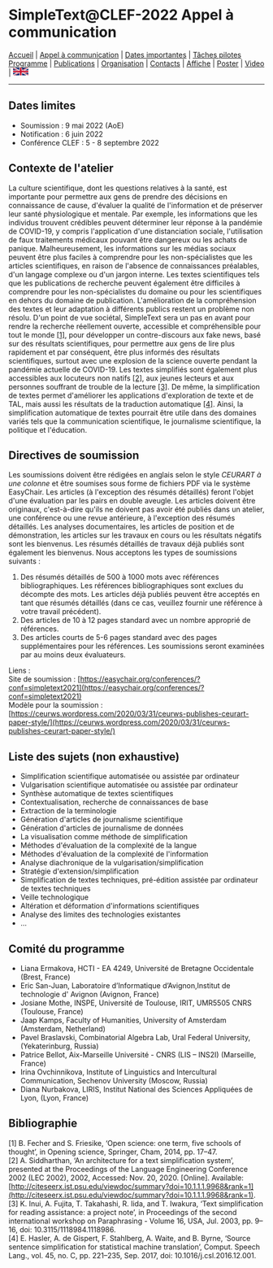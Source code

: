 
# SimpleText@CLEF-2022 Appel à communication

[Accueil](./) | [Appel à communication](./CFP) | [Dates importantes](./dates) | [Tâches pilotes](./tasks)  
[Programme](./program) | [Publications](./publications) | [Organisation](./organisation) | [Contacts](./contacts) | [Affiche](./affiche) | [Poster](./poster) | [Video](./video) | [<img src="./en.png" width="30">](../en/CFP)

---

## Dates limites

*	Soumission : 9 mai 2022 (AoE)
*	Notification : 6 juin 2022
*	Conférence CLEF : 5 - 8 septembre 2022

## Contexte de l'atelier
La culture scientifique, dont les questions relatives à la santé, est importante pour permettre aux gens de prendre des décisions en connaissance de cause, d'évaluer la qualité de l'information et de préserver leur santé physiologique et mentale. Par exemple, les informations que les individus trouvent crédibles peuvent déterminer leur réponse à la pandémie de COVID-19, y compris l'application d'une distanciation sociale, l'utilisation de faux traitements médicaux pouvant être dangereux ou les achats de panique. Malheureusement, les informations sur les médias sociaux peuvent être plus faciles à comprendre pour les non-spécialistes que les articles scientifiques, en raison de l'absence de connaissances préalables, d'un langage complexe ou d'un jargon interne. Les textes scientifiques tels que les publications de recherche peuvent également être difficiles à comprendre pour les non-spécialistes du domaine ou pour les scientifiques en dehors du domaine de publication. L'amélioration de la compréhension des textes et leur adaptation à différents publics restent un problème non résolu. D'un point de vue sociétal, SimpleText sera un pas en avant pour rendre la recherche réellement ouverte, accessible et compréhensible pour tout le monde [[1]](#bibliographie), pour développer un contre-discours aux fake news, basé sur des résultats scientifiques, pour permettre aux gens de lire plus rapidement et par conséquent, être plus informés des résultats scientifiques, surtout avec une explosion de la science ouverte pendant la pandémie actuelle de COVID-19. Les textes simplifiés sont également plus accessibles aux locuteurs non natifs [[2]](#bibliographie), aux jeunes lecteurs et aux personnes souffrant de trouble de la lecture [[3]](#bibliographie). De même, la simplification de textes permet d'améliorer les applications d'exploration de texte et de TAL, mais aussi les résultats de la traduction automatique [[4]](#bibliographie). Ainsi, la simplification automatique de textes pourrait être utile dans des domaines variés tels que la communication scientifique, le journalisme scientifique, la politique et l'éducation.

## Directives de soumission
Les soumissions doivent être rédigées en anglais selon le style *CEURART à une colonne* et être soumises sous forme de fichiers PDF via le système EasyChair. Les articles (à l'exception des résumés détaillés) feront l'objet d'une évaluation par les pairs en double aveugle. Les articles doivent être originaux, c'est-à-dire qu'ils ne doivent pas avoir été publiés dans un atelier, une conférence ou une revue antérieure, à l'exception des résumés détaillés. Les analyses documentaires, les articles de position et de démonstration, les articles sur les travaux en cours ou les résultats négatifs sont les bienvenus. Les résumés détaillés de travaux déjà publiés sont également les bienvenus. Nous acceptons les types de soumissions suivants :
1.	Des résumés détaillés de 500 à 1000 mots avec références bibliographiques. Les références bibliographiques sont exclues du décompte des mots. Les articles déjà publiés peuvent être acceptés en tant que résumés détaillés (dans ce cas, veuillez fournir une référence à votre travail précédent).
2.	Des articles de 10 à 12 pages standard avec un nombre approprié de références.
3.	Des articles courts de 5-6 pages standard avec des pages supplémentaires pour les références. Les soumissions seront examinées par au moins deux évaluateurs.

Liens :  
Site de soumission : [https://easychair.org/conferences/?conf=simpletext2021](https://easychair.org/conferences/?conf=simpletext2021)  
Modèle pour la soumission : [https://ceurws.wordpress.com/2020/03/31/ceurws-publishes-ceurart-paper-style/](https://ceurws.wordpress.com/2020/03/31/ceurws-publishes-ceurart-paper-style/)

## Liste des sujets (non exhaustive)
*	Simplification scientifique automatisée ou assistée par ordinateur
*	Vulgarisation scientifique automatisée ou assistée par ordinateur
*	Synthèse automatique de textes scientifiques
*	Contextualisation, recherche de connaissances de base
*	Extraction de la terminologie
*	Génération d'articles de journalisme scientifique
*	Génération d'articles de journalisme de données
*	La visualisation comme méthode de simplification
*	Méthodes d'évaluation de la complexité de la langue
*	Méthodes d'évaluation de la complexité de l'information
*	Analyse diachronique de la vulgarisation/simplification
*	Stratégie d'extension/simplification
*	Simplification de textes techniques, pré-édition assistée par ordinateur de textes techniques
*	Veille technologique
*	Altération et déformation d'informations scientifiques
*	Analyse des limites des technologies existantes
*	…

## Comité du programme
* Liana Ermakova, HCTI - EA 4249, Université de Bretagne Occidentale (Brest, France)
* Eric San-Juan, Laboratoire d’Informatique d’Avignon,Institut de technologie d' Avignon (Avignon, France)
* Josiane Mothe, INSPE, Université de Toulouse, IRIT, UMR5505 CNRS (Toulouse, France)
* Jaap Kamps, Faculty of Humanities, University of Amsterdam (Amsterdam, Netherland)
* Pavel Braslavski, Combinatorial Algebra Lab, Ural Federal University, (Yekaterinburg, Russia)
* Patrice Bellot, Aix-Marseille Université - CNRS (LIS – INS2I) (Marseille, France)
* Irina Ovchinnikova, Institute of Linguistics and Intercultural Communication, Sechenov University (Moscow, Russia)
* Diana Nurbakova, LIRIS, Institut National des Sciences Appliquées de Lyon, (Lyon, France)

## Bibliographie
[1] B. Fecher and S. Friesike, ‘Open science: one term, five schools of thought’, in Opening science, Springer, Cham, 2014, pp. 17–47.  
[2] A. Siddharthan, ‘An architecture for a text simplification system’, presented at the Proceedings of the Language Engineering Conference 2002 (LEC 2002), 2002, Accessed: Nov. 20, 2020. [Online]. Available: [http://citeseerx.ist.psu.edu/viewdoc/summary?doi=10.1.1.1.9968&rank=1](http://citeseerx.ist.psu.edu/viewdoc/summary?doi=10.1.1.1.9968&rank=1).  
[3] K. Inui, A. Fujita, T. Takahashi, R. Iida, and T. Iwakura, ‘Text simplification for reading assistance: a project note’, in Proceedings of the second international workshop on Paraphrasing - Volume 16, USA, Jul. 2003, pp. 9–16, doi: 10.3115/1118984.1118986.  
[4] E. Hasler, A. de Gispert, F. Stahlberg, A. Waite, and B. Byrne, ‘Source sentence simplification for statistical machine translation’, Comput. Speech Lang., vol. 45, no. C, pp. 221–235, Sep. 2017, doi: 10.1016/j.csl.2016.12.001.
